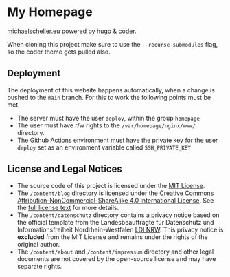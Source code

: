 # My Homepage

[michaelscheller.eu](https://michaelscheller.eu) powered by
[hugo](https://gohugo.io/) & [coder](https://github.com/luizdepra/hugo-coder/).

When cloning this project make sure to use the `--recurse-submodules` flag, so
the coder theme gets pulled also.

## Deployment

The deployment of this website happens automatically, when a change is pushed
to the `main` branch. For this to work the following points must be met.

- The server must have the user `deploy`, within the group `homepage`
- The user must have r/w rights to the `/var/homepage/nginx/www/` directory.
- The Github Actions environment must have the private key for the user
  `deploy` set as an environment variable called `SSH_PRIVATE_KEY`

## License and Legal Notices

- The source code of this project is licensed under the
  [MIT License](./LICENSE).
- The `/content/blog` directory is licensed under the
  [Creative Commons Attribution-NonCommercial-ShareAlike 4.0 International
  License](https://creativecommons.org/licenses/by-nc-sa/4.0/).
  See the [full license text](./content/blog/LICENSE) for more details.
- The `/content/datenschutz` directory contains a privacy notice based on the
  official template from the Landesbeauftragte für Datenschutz und
  Informationsfreiheit Nordrhein-Westfalen
  [LDI NRW](https://www.ldi.nrw.de/datenschutz/medien-und-technik/websites-muster-fuer-datenschutzhinweise).
  This privacy notice is **excluded** from the MIT License and remains
  under the rights of the original author.
- The `/content/about` and `/content/impressum` directory and other legal
  documents are not covered by the open-source license and may have separate
  rights.
